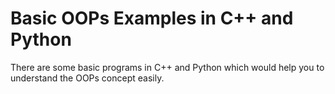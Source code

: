 # Basic OOPs Examples in C++ and Python

There are some basic programs in C++ and Python which would help you to understand the OOPs concept easily.
